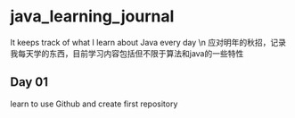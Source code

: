 # java_learning_journal

It keeps track of what I learn about Java every day
\n
应对明年的秋招，记录我每天学的东西，目前学习内容包括但不限于算法和java的一些特性

## Day 01
learn to use Github and create first repository


